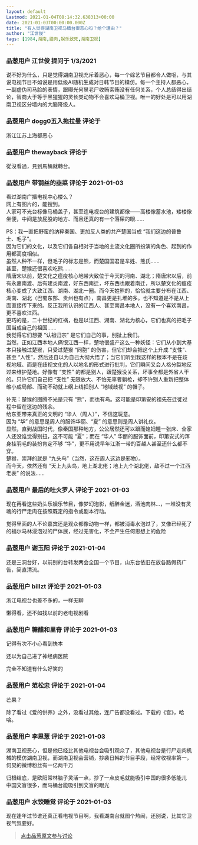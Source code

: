 ```yaml
---
layout: default
Lastmod: 2021-01-04T08:14:32.638313+00:00
date: 2021-01-03T00:00:00.000Z
title: "有人觉得湖南卫视马桶台很恶心吗？给个理由？"
author: "江世俊"
tags: [1984,湖南,腊肉,娱乐致死,湖南卫视]
---
```



### 品葱用户 **江世俊** 提问于 1/3/2021
    
说不好为什么，只是觉得湖南卫视充斥着恶心，每一个综艺节目都令人做呕，与其说电视节目不如说是用低级AI随机生成对日韩节目的模仿。每一个主持人都恶心，一副虚伪司马脸的表情，跟曝光何炅老尸收贿索贿没有任何关系，个人总结得出结论，智商大于等于黑猩猩的灵长类动物不会喜欢马桶卫视。唯一的好处是可以用湖南卫视区分墙内的大脑降级人。
    
                

### 品葱用户 **dogg0五入拖拉曼** 评论于 
        
浙江江苏上海都恶心
        
                

### 品葱用户 **thewayback** 评论于 
        
從沒看過，見到馬桶就轉台。
        
                

### 品葱用户 **带钢丝的韭菜** 评论于 2021-01-03
        
看过湖南广播电视中心楼么？  
网上有图片的，能搜到。  
人家可不光台标像马桶盖子，甚至连电视台的建筑都像——高楼像蓄水池，矮楼像坐便，中间是放屁股的地方、而且还真的有一个落屎的眼......  
  
PS：我一直把野蛮的纳粹秦国、更加反人类的共产楚国当成 “我们这边的普鲁士、毛子”。  
因为它们的文化，以及它们各自相对于当地的主流文化圈所扮演的角色、起到的作用都高度相似。  
虽然人种不一样，但毛子的标志是熊，而楚国国君是芈姓、熊氏......  
甚至，楚猴还很喜欢吃熊......  
隋唐宋以前，楚文化之瘟疫核心地带大致位于今天的河南、湖北；隋唐宋以后，前有永嘉南渡、后有建炎南渡，好东西南迁，坏东西也跟着南迁，所以楚文化的瘟疫核心变成了大致江西、湖南、湖北一圈。而今天姓熊的，恰恰就主要分布在江西、湖南、湖北（巴蜀东部、贵州也有点），南昌更是扎堆的多。也不知道是不是从上面直接传下来的。反正我所认识的江西人、甚至南昌本地人，没有一个喜欢南昌，更不喜欢江西。  
更巧的是，二十世纪的红祸，也是以江西、湖南、湖北为核心，它们也真的把毛子国当成自己的祖国......  
我觉得它们想要 “认祖归宗” 是它们自己的事，别扯上我们。  
当然，正如江西本地人痛恨江西一样，楚地很盛产这么一种妖怪：它们从小到大基本只接触过楚猴，只受过楚猴 “同胞” 的伤害，但它们却会把这个上升成 “支性”、甚至 “人性”，然后还自以为自己大彻大悟了；当它们听到我这样的根本不是在歧视地域、而是在歧视文化的人以地名的形式进行批判，它们瞬间又会人格分裂地反过来维护楚地。好像有 “支性” 的都是别人，跟楚猴没关系，坏事全都是外省人干的。只许它们自己把 “支性” 无限放大、不怕无辜者躺枪，却不许别人重新把整体缩小成局部、而动不动就上纲上线扣别人 “地域歧视” 的帽子。  
  
补充：楚猴的图腾不光是只有 “熊”，而也有鸟。这可能是印第安的祖先在迁徙过程中留在这边的残余。  
给东亚带来真正的文明的 “华人（周人）”，不信这玩意。  
因为 “华” 的意思是周人的服饰华丽、“夏” 的意思则是周人讲礼仪。  
显然，直到战国时代，像秦国那种地方，公公居然还可以跟而媳妇睡一张床、全家人还没谁觉得别扭，这不可能 “夏”；而在 “华人” 华丽的服饰面前，印第安式的浑身挂羽毛的装扮肯定不够 “华”，更不用说早年江浙一带的百越人甚至还什么都不穿。  
楚猴，崇拜的就是 “九头鸟”（当然，这在周人这边是邪物）。  
而今天，依然还有 “天上九头鸟，地上湖北佬；地上九个湖北佬，敌不过一个江西老表” 的说法......
        
                

### 品葱用户 **最后的吐火罗人** 评论于 2021-01-03
        
现在再看这些奶头乐娱乐节目，像梦幻泡影，纸醉金迷，酒池肉林...，一堆没有灵魂的行尸走肉在按照既定的指令或剧本行动。  
  
觉得里面的人不论嘉宾还是观众都像动物一样，都被消毒水泡过了，又像已经死了的福尔马林浸泡过的尸体展，经过无害化，不会产生任何思想上的危险
        
                

### 品葱用户 **谢玉阳** 评论于 2021-01-04
        
还是三洞台好，以前别的台转发两会全国一个节目，山东台依旧在放各路假药广告，简直清流。
        
                

### 品葱用户 **billzt** 评论于 2021-01-03
        
浙江电视台也差不多的，一样无聊  
  
懒得看，还不如找以前的老电视剧看
        
                

### 品葱用户 **糖醋和里脊** 评论于 2021-01-03
        
记得有次不小心看到快本  
  
还以为自己进了神经病医院  
  
完全不知道有什么好笑的
        
                

### 品葱用户 **范松忠** 评论于 2021-01-04
        
芒果？  
  
除了看过《爱的供养》之外，没看过其他，连广告都没看过。下载的《宫》，哈哈。
        
                

### 品葱用户 **李思葱** 评论于 2021-01-03
        
湖南卫视恶心，但是他已经比其他电视台会吸引观众了，其他电视台是行尸走肉机械的模仿湖南卫视，而湖南卫视会营销，抄袭日韩的节目手段，经常收视率第一，何炅的微博粉丝有一亿两千万  
  
  
归根结底，是欧阳常林脑子灵活一点，抄了一点皮毛就能吸引中国的很多低能儿  
中国文盲很多，而马桶台能吸引到文盲的眼光
        
                

### 品葱用户 **水饺睡觉** 评论于 2021-01-03
        
现在逢年过节谁还真正看电视节目啊，我看湖南台就图个热闹，还别说，比其它卫视气氛要好。
        
                





> [点击品葱原文参与讨论](https://pincong.rocks/question/35208)

